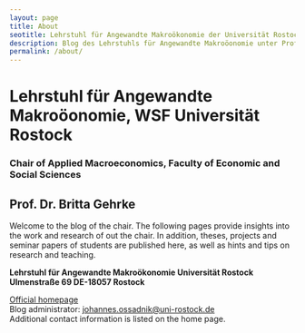 ```yaml
---
layout: page
title: About
seotitle: Lehrstuhl für Angewandte Makroökonomie der Universität Rostock
description: Blog des Lehrstuhls für Angewandte Makroöonomie unter Prof. Dr. Britta Gehrke, WSF Universität Rostock.
permalink: /about/
---
```


# Lehrstuhl für Angewandte Makroöonomie, WSF Universität Rostock
### Chair of Applied Macroeconomics, Faculty of Economic and Social Sciences
## Prof. Dr. Britta Gehrke

Welcome to the blog of the chair.
The following pages provide insights into the work and research of out the chair. In addition, theses, projects and seminar papers of students are published here, as well as hints and tips on research and teaching.

**Lehrstuhl für Angewandte Makroökonomie
Universität Rostock
Ulmenstraße 69
DE-18057 Rostock**

<a href="https://www.vwl.uni-rostock.de/institut/professuren-i/angewandte-makrooekonomie-prof-dr-britta-gehrke/">Official homepage</a> <br>
Blog administrator: johannes.ossadnik@uni-rostock.de<br>
Additional contact information is listed on the home page.

